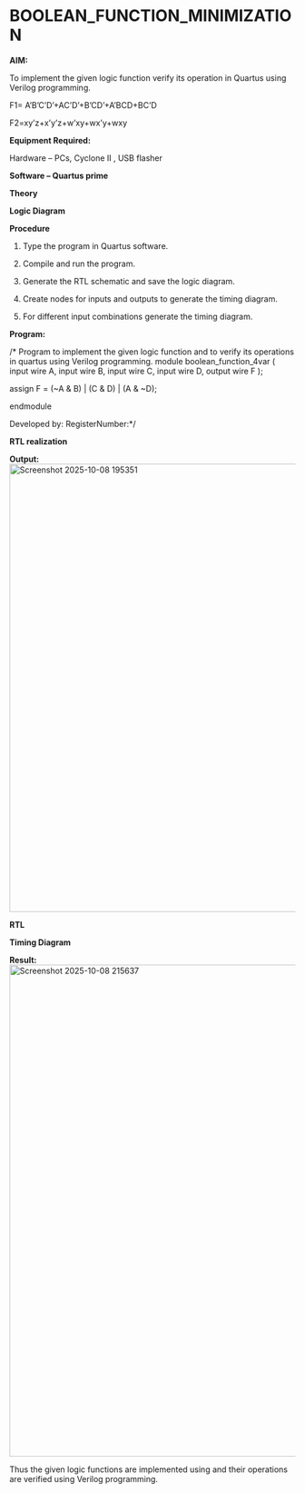 # BOOLEAN_FUNCTION_MINIMIZATION

**AIM:**

To implement the given logic function verify its operation in Quartus using Verilog programming.

F1= A’B’C’D’+AC’D’+B’CD’+A’BCD+BC’D 

F2=xy’z+x’y’z+w’xy+wx’y+wxy

**Equipment Required:**

Hardware – PCs, Cyclone II , USB flasher

**Software – Quartus prime**

**Theory**

**Logic Diagram**

**Procedure**

1.	Type the program in Quartus software.

2.	Compile and run the program.

3.	Generate the RTL schematic and save the logic diagram.

4.	Create nodes for inputs and outputs to generate the timing diagram.

5.	For different input combinations generate the timing diagram.


**Program:**

/* Program to implement the given logic function and to verify its operations in quartus using Verilog programming. 
module boolean_function_4var (
    input  wire A,
    input  wire B,
    input  wire C,
    input  wire D,
    output wire F
);

assign F = (~A & B) | (C & D) | (A & ~D);

endmodule

Developed by: RegisterNumber:*/


**RTL realization**

**Output:**
<img width="1417" height="789" alt="Screenshot 2025-10-08 195351" src="https://github.com/user-attachments/assets/2054e78c-e45a-4c63-aff4-8eca81ea0b6b" />

**RTL**

**Timing Diagram**

**Result:**
<img width="1298" height="866" alt="Screenshot 2025-10-08 215637" src="https://github.com/user-attachments/assets/7500495e-a553-41a3-b700-940265542659" />

Thus the given logic functions are implemented using and their operations are verified using Verilog programming.

